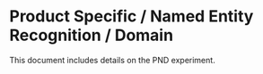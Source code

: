 # Product Specific / Named Entity Recognition / Domain
This document includes details on the PND experiment.
